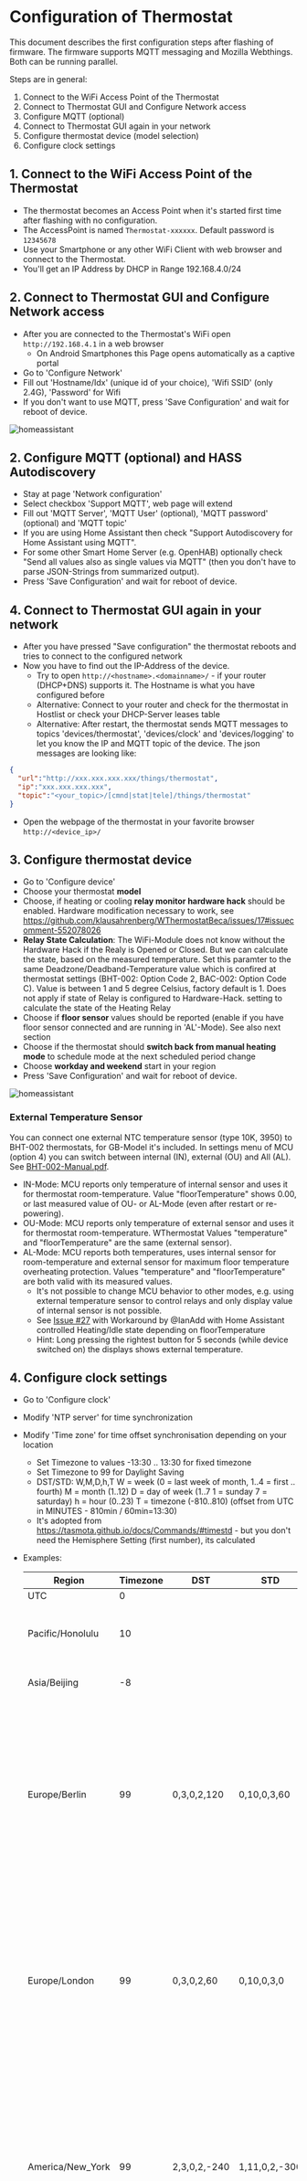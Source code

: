 # Configuration of Thermostat

This document describes the first configuration steps after flashing of firmware. The firmware supports MQTT messaging and
Mozilla Webthings. Both can be running parallel.

Steps are in general:

1. Connect to the WiFi Access Point of the Thermostat
2. Connect to Thermostat GUI and Configure Network access
3. Configure MQTT (optional)
4. Connect to Thermostat GUI again in your network
5. Configure thermostat device (model selection)
6. Configure clock settings

## 1. Connect to the WiFi Access Point of the Thermostat

* The thermostat becomes an Access Point when it's started first time after flashing with no configuration.
* The AccessPoint is named `Thermostat-xxxxxx`. Default password is `12345678`
* Use your Smartphone or any other WiFi Client with web browser and connect to the Thermostat.
* You'll get an IP Address by DHCP in Range 192.168.4.0/24

## 2. Connect to Thermostat GUI and Configure Network access

* After you are connected to the Thermostat's WiFi open `http://192.168.4.1` in a web browser
  * On Android Smartphones this Page opens automatically as a captive portal
* Go to 'Configure Network'
* Fill out 'Hostname/Idx' (unique id of your choice), 'Wifi SSID' (only 2.4G), 'Password' for Wifi
* If you don't want to use MQTT, press 'Save Configuration' and wait for reboot of device.

![homeassistant](docs/images/Setup_Network.png)  

## 2. Configure MQTT (optional) and HASS Autodiscovery

* Stay at page 'Network configuration'
* Select checkbox 'Support MQTT', web page will extend
* Fill out 'MQTT Server', 'MQTT User' (optional), 'MQTT password' (optional) and 'MQTT topic'
* If you are using Home Assistant then check "Support Autodiscovery for Home Assistant using MQTT".
* For some other Smart Home Server (e.g. OpenHAB) optionally check "Send all values also as single values via MQTT" (then you don't have to parse JSON-Strings from summarized output).
* Press 'Save Configuration' and wait for reboot of device.

## 4. Connect to Thermostat GUI again in your network

* After you have pressed "Save configuration" the thermostat reboots and tries to connect to the configured network
* Now you have to find out the IP-Address of the device.
  * Try to open `http://<hostname>.<domainname>/` - if your router (DHCP+DNS) supports it. The Hostname is what you have configured before
  * Alternative: Connect to your router and check for the thermostat in Hostlist or check your DHCP-Server leases table
  * Alternative: After restart, the thermostat sends MQTT messages to topics 'devices/thermostat', 'devices/clock' and 'devices/logging' to let you know the IP and MQTT topic of the device. The json messages are looking like:

```json
{
  "url":"http://xxx.xxx.xxx.xxx/things/thermostat",
  "ip":"xxx.xxx.xxx.xxx",
  "topic":"<your_topic>/[cmnd|stat|tele]/things/thermostat"
}
```

* Open the webpage of the thermostat in your favorite browser `http://<device_ip>/`

## 3. Configure thermostat device

* Go to 'Configure device'
* Choose your thermostat **model**
* Choose, if heating or cooling **relay monitor hardware hack** should be enabled. Hardware modification necessary to work, see <https://github.com/klausahrenberg/WThermostatBeca/issues/17#issuecomment-552078026>
* **Relay State Calculation**: The WiFi-Module does not know without the Hardware Hack if the Realy is Opened or Closed.
   But we can calculate the state, based on the measured temperature.
   Set this paramter to the same Deadzone/Deadband-Temperature value which is confired at thermostat settings (BHT-002: Option Code 2, BAC-002: Option Code C). Value is between 1 and 5 degree Celsius, factory default is 1.
   Does not apply if state of Relay is configured to Hardware-Hack.
setting to calculate the state of the Heating Relay
* Choose if **floor sensor** values should be reported (enable if you have floor sensor connected and are running in 'AL'-Mode). See also next section
* Choose if the thermostat should **switch back from manual heating mode** to schedule mode at the next scheduled period change
* Choose **workday and weekend** start in your region
* Press 'Save Configuration' and wait for reboot of device.

![homeassistant](docs/images/Setup_Thermostat.png)  

### External Temperature Sensor

You can connect one external NTC temperature sensor (type 10K, 3950) to BHT-002 thermostats, for GB-Model it's included.
In settings menu of MCU (option 4) you can switch between internal (IN), external (OU) and All (AL). See [BHT-002-Manual.pdf](./docs/BHT-002-Manual-long.pdf).

* IN-Mode: MCU reports only temperature of internal sensor and uses it for thermostat room-temperature. Value "floorTemperature" shows 0.00, or last measured value of OU- or AL-Mode (even after restart or re-powering).
* OU-Mode: MCU reports only temperature of external sensor and uses it for thermostat room-temperature. WThermostat Values "temperature" and "floorTemperature" are the same (external sensor).
* AL-Mode: MCU reports both temperatures, uses internal sensor for room-temperature and external sensor for maximum floor temperature overheating protection. Values "temperature" and "floorTemperature" are both valid with its measured values.
  * It's not possible to change MCU behavior to other modes, e.g. using external temperature sensor to control relays and only display value of internal sensor is not possible.
  * See [Issue #27](https://github.com/fashberg/WThermostatBeca/issues/27) with Workaround by @IanAdd with Home Assistant controlled Heating/Idle state depending on floorTemperature
  * Hint: Long pressing the rightest button for 5 seconds (while device switched on) the displays shows external temperature.

## 4. Configure clock settings

* Go to 'Configure clock'
* Modify 'NTP server' for time synchronization
* Modify 'Time zone' for time offset synchronisation depending on your location
  * Set Timezone to values -13:30 .. 13:30 for fixed timezone
  * Set Timezone to 99 for Daylight Saving
  * DST/STD: W,M,D,h,T
  W = week (0 = last week of month, 1..4 = first .. fourth)
  M = month (1..12)
  D = day of week (1..7 1 = sunday 7 = saturday)
  h = hour (0..23)
  T = timezone (-810..810) (offset from UTC in MINUTES - 810min / 60min=13:30)
  * It's adopted from <https://tasmota.github.io/docs/Commands/#timestd> - but you don't need the Hemisphere Setting (first number), its calculated
* Examples:

  | Region | Timezone | DST | STD | Explanation |
  | ---------- | ---------- | ----- | ----- | ---- |
  | UTC | 0 |  |  | Just UTC
  | Pacific/Honolulu | 10 |  |  | Fixed 10 Hours Offset, no Daylight saving
  | Asia/Beijing | -8 |  | |  Fixed -8 hours Offset
  | Europe/Berlin | 99 |  0,3,0,2,120 | 0,10,0,3,60 | DST from last Sunday in March at 2 o'clock with 2h Offset from UTC and ends at last sunday in October at 3 o clock with 1 hour offset during standard time
  | Europe/London | 99 |  0,3,0,2,60 | 0,10,0,3,0 | DST from last Sunday in March at 2 o'clock with 1h Offset from UTC and ends at last sunday in October at 3 o clock with no offset during standard time
  | America/New_York | 99 | 2,3,0,2,-240 | 1,11,0,2,-300 | DST from 2nd Sunday in March at 2 o'clock with -4h Offset from UTC and ends at first sunday in November at 3 o clock with -5h offset during standard time
  | Australia/Sydney | 99 | 1,10,1,2,660 | 1,4,1,3,600 | DST from first Sunday in October at 2 o'clock with 11h Offset from UTC and ends at first sunday in April at 3 o clock with 10h offset during standard time

## 5. Troubleshooting

### Logging

If anything went wrong set MQTT-Logging to "trace" and monitor with MQTT-Client:

```sh
mosquitto_sub  -h  <mqttserver> -v -t "<MQTT-TOPIC>/tele/log/#"
```

### Network Recovery

If you cannot access your device, try to switch to Access-Point mode:

* Power off the device by Pressing the button in the middle.
* Then press the "down" button (most right) for about 8 seconds.
* The Screen starts to blink and shows a WiFi-Icon.
* The thermostat is now an Access Point named `Thermostat-xxxxxx`. Default password is `12345678`
* Now you can fix network settings.
* Saving settings or pressing power button switches back to Station mode
